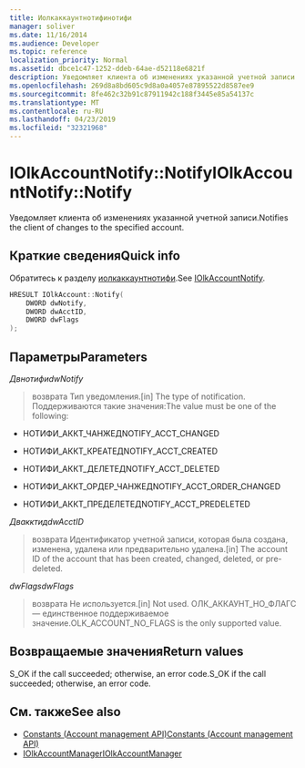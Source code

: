 ```yaml
---
title: Иолкаккаунтнотифинотифи
manager: soliver
ms.date: 11/16/2014
ms.audience: Developer
ms.topic: reference
localization_priority: Normal
ms.assetid: dbce1c47-1252-ddeb-64ae-d52118e6821f
description: Уведомляет клиента об изменениях указанной учетной записи.
ms.openlocfilehash: 269d8a8bd605c9d8a0a4057e87895522d8587ee9
ms.sourcegitcommit: 8fe462c32b91c87911942c188f3445e85a54137c
ms.translationtype: MT
ms.contentlocale: ru-RU
ms.lasthandoff: 04/23/2019
ms.locfileid: "32321968"
---
```

# <a name="iolkaccountnotifynotify"></a><span data-ttu-id="8b581-103">IOlkAccountNotify::Notify</span><span class="sxs-lookup"><span data-stu-id="8b581-103">IOlkAccountNotify::Notify</span></span>

<span data-ttu-id="8b581-104">Уведомляет клиента об изменениях указанной учетной записи.</span><span class="sxs-lookup"><span data-stu-id="8b581-104">Notifies the client of changes to the specified account.</span></span>
  
## <a name="quick-info"></a><span data-ttu-id="8b581-105">Краткие сведения</span><span class="sxs-lookup"><span data-stu-id="8b581-105">Quick info</span></span>

<span data-ttu-id="8b581-106">Обратитесь к разделу [иолкаккаунтнотифи](iolkaccountnotify.md).</span><span class="sxs-lookup"><span data-stu-id="8b581-106">See [IOlkAccountNotify](iolkaccountnotify.md).</span></span>
  
```cpp
HRESULT IOlkAccount::Notify(  
    DWORD dwNotify, 
    DWORD dwAcctID, 
    DWORD dwFlags 
);

```

## <a name="parameters"></a><span data-ttu-id="8b581-107">Параметры</span><span class="sxs-lookup"><span data-stu-id="8b581-107">Parameters</span></span>

<span data-ttu-id="8b581-108">_Двнотифи_</span><span class="sxs-lookup"><span data-stu-id="8b581-108">_dwNotify_</span></span>
  
> <span data-ttu-id="8b581-109">возврата Тип уведомления.</span><span class="sxs-lookup"><span data-stu-id="8b581-109">[in] The type of notification.</span></span> <span data-ttu-id="8b581-110">Поддерживаются такие значения:</span><span class="sxs-lookup"><span data-stu-id="8b581-110">The value must be one of the following:</span></span>
    
   - <span data-ttu-id="8b581-111">НОТИФИ_АККТ_ЧАНЖЕД</span><span class="sxs-lookup"><span data-stu-id="8b581-111">NOTIFY_ACCT_CHANGED</span></span> 
    
   - <span data-ttu-id="8b581-112">НОТИФИ_АККТ_КРЕАТЕД</span><span class="sxs-lookup"><span data-stu-id="8b581-112">NOTIFY_ACCT_CREATED</span></span> 
    
   - <span data-ttu-id="8b581-113">НОТИФИ_АККТ_ДЕЛЕТЕД</span><span class="sxs-lookup"><span data-stu-id="8b581-113">NOTIFY_ACCT_DELETED</span></span>
    
   - <span data-ttu-id="8b581-114">НОТИФИ_АККТ_ОРДЕР_ЧАНЖЕД</span><span class="sxs-lookup"><span data-stu-id="8b581-114">NOTIFY_ACCT_ORDER_CHANGED</span></span> 
    
   - <span data-ttu-id="8b581-115">НОТИФИ_АККТ_ПРЕДЕЛЕТЕД</span><span class="sxs-lookup"><span data-stu-id="8b581-115">NOTIFY_ACCT_PREDELETED</span></span> 
    
 <span data-ttu-id="8b581-116">_Двакктид_</span><span class="sxs-lookup"><span data-stu-id="8b581-116">_dwAcctID_</span></span>
  
> <span data-ttu-id="8b581-117">возврата Идентификатор учетной записи, которая была создана, изменена, удалена или предварительно удалена.</span><span class="sxs-lookup"><span data-stu-id="8b581-117">[in] The account ID of the account that has been created, changed, deleted, or pre-deleted.</span></span>
    
 <span data-ttu-id="8b581-118">_dwFlags_</span><span class="sxs-lookup"><span data-stu-id="8b581-118">_dwFlags_</span></span>
  
>  <span data-ttu-id="8b581-119">возврата Не используется.</span><span class="sxs-lookup"><span data-stu-id="8b581-119">[in] Not used.</span></span> <span data-ttu-id="8b581-120">ОЛК_АККАУНТ_НО_ФЛАГС — единственное поддерживаемое значение.</span><span class="sxs-lookup"><span data-stu-id="8b581-120">OLK_ACCOUNT_NO_FLAGS is the only supported value.</span></span> 
    
## <a name="return-values"></a><span data-ttu-id="8b581-121">Возвращаемые значения</span><span class="sxs-lookup"><span data-stu-id="8b581-121">Return values</span></span>

<span data-ttu-id="8b581-122">S_OK if the call succeeded; otherwise, an error code.</span><span class="sxs-lookup"><span data-stu-id="8b581-122">S_OK if the call succeeded; otherwise, an error code.</span></span>
  
## <a name="see-also"></a><span data-ttu-id="8b581-123">См. также</span><span class="sxs-lookup"><span data-stu-id="8b581-123">See also</span></span>

- [<span data-ttu-id="8b581-124">Constants (Account management API)</span><span class="sxs-lookup"><span data-stu-id="8b581-124">Constants (Account management API)</span></span>](constants-account-management-api.md)  
- [<span data-ttu-id="8b581-125">IOlkAccountManager</span><span class="sxs-lookup"><span data-stu-id="8b581-125">IOlkAccountManager</span></span>](iolkaccountmanager.md)

